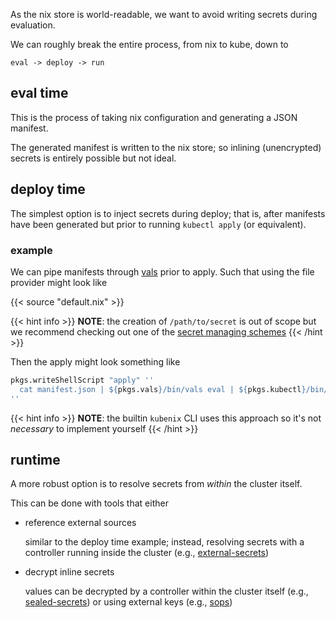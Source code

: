 As the nix store is world-readable, we want to avoid writing secrets during evaluation.

We can roughly break the entire process, from nix to kube, down to

    eval -> deploy -> run

## eval time

This is the process of taking nix configuration and generating a JSON manifest.

The generated manifest is written to the nix store;
so inlining (unencrypted) secrets is entirely possible but not ideal.

## deploy time

The simplest option is to inject secrets during deploy; that is, after manifests have been generated but prior to running `kubectl apply` (or equivalent).

### example

We can pipe manifests through [vals](https://github.com/variantdev/vals) prior to apply.
Such that using the file provider might look like

{{< source "default.nix" >}}

{{< hint info >}}
**NOTE**: the creation of `/path/to/secret` is out of scope but we recommend checking out one of the [secret managing schemes](https://nixos.wiki/wiki/Comparison_of_secret_managing_schemes)
{{< /hint >}}

Then the apply might look something like

```nix
pkgs.writeShellScript "apply" ''
  cat manifest.json | ${pkgs.vals}/bin/vals eval | ${pkgs.kubectl}/bin/kubectl -f -
''
```

{{< hint info >}}
**NOTE**: the builtin `kubenix` CLI uses this approach so it's not _necessary_ to implement yourself
{{< /hint >}}


## runtime

A more robust option is to resolve secrets from _within_ the cluster itself.

This can be done with tools that either

- reference external sources 

    similar to the deploy time example; instead, resolving secrets with a controller running inside the cluster (e.g., [external-secrets](https://github.com/external-secrets/external-secrets))

- decrypt inline secrets

    values can be decrypted by a controller within the cluster itself (e.g., [sealed-secrets](https://github.com/bitnami-labs/sealed-secrets)) or using external keys (e.g., [sops](https://github.com/getsops/sops))

    